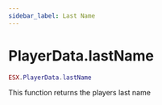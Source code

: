 ```yaml
---
sidebar_label: Last Name
---
```


# PlayerData.lastName

```lua
ESX.PlayerData.lastName
```

This function returns the players last name
